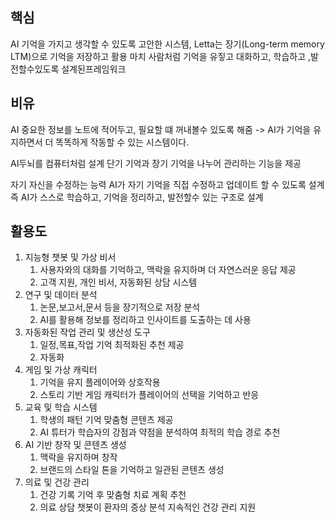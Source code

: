## 핵심
AI 기억을 가지고 생각할 수 있도록 고안한 시스템, Letta는 장기(Long-term memory LTM)으로 기억을 저장하고 활용
마치 사람처럼 기억을 유짛고 대화하고, 학습하고 ,발전할수있도록 설계된프레임워크

## 비유
AI 중요한 정보를 노트에 적어두고, 필요할 떄 꺼내볼수 있도록 해줌
-> AI가 기억을 유지하면서 더 똑똑하게 작동할 수 있는 시스템이다.

AI두뇌를 컴퓨터처럼 설계
단기 기억과 장기 기억을 나누어 관리하는 기능을 제공

자기 자신을 수정하는 능력
AI가 자기 기억을 직접 수정하고 업데이트 할 수 있도록 설계
즉 AI가 스스로 학습하고, 기억을 정리하고, 발전할수 있는 구조로 설계

## 활용도
1. 지능형 챗봇 및 가상 비서
	1. 사용자와의 대화를 기억하고, 맥락을 유지하며 더 자연스러운 응답 제공
	2. 고객 지원, 개인 비서, 자동화된 상담 시스템
2. 연구 및 데이터 분석
	1. 논문,보고서,문서 등을 장기적으로 저장 분석
	2. AI를 활용해 정보를 정리하고 인사이트를 도출하는 데 사용
3. 자동화된 작업 관리 및 생산성 도구
	1. 일정,목표,작업 기억 최적화된 추천 제공
	2. 자동화
4. 게임 및 가상 캐릭터
	1. 기억을 유지 플레이어와 상호작용
	2. 스토리 기반 게임 캐릭터가 플레이어의 선택을 기억하고 반응
5. 교육 및 학습 시스템
	1. 학생의 패턴 기억 맞춤형 콘텐츠 제공
	2. AI 튜터가 학습자의 강점과 약점을 분석하여 최적의 학습 경로 추천
6. AI 기반 창작 및 콘텐츠 생성
	1. 맥락을 유지하며 창작
	2. 브랜드의 스타일 톤을 기억하고 일관된 콘텐츠 생성
7. 의료 및 건강 관리
	1. 건강 기록 기억 후 맞춤형 치료 계획 추천
	2. 의료 상담 챗봇이 환자의 증상 분석 지속적인 건강 관리 지원